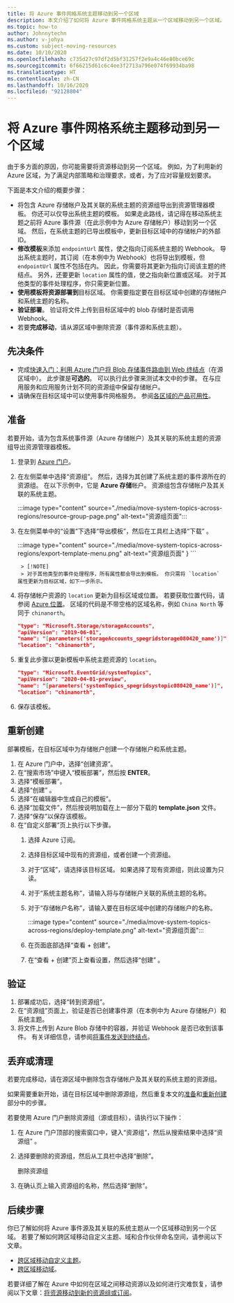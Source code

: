 ```yaml
---
title: 将 Azure 事件网格系统主题移动到另一个区域
description: 本文介绍了如何将 Azure 事件网格系统主题从一个区域移动到另一个区域。
ms.topic: how-to
author: Johnnytechn
ms.author: v-johya
ms.custom: subject-moving-resources
ms.date: 10/10/2020
ms.openlocfilehash: c735d27c97df2d5bf31257f2e9a4c46e80bce69c
ms.sourcegitcommit: 6f66215d61c6c4ee3f2713a796e074f69934ba98
ms.translationtype: HT
ms.contentlocale: zh-CN
ms.lasthandoff: 10/16/2020
ms.locfileid: "92128804"
---
```

# <a name="move-azure-event-grid-system-topics-to-another-region"></a>将 Azure 事件网格系统主题移动到另一个区域
由于多方面的原因，你可能需要将资源移动到另一个区域。 例如，为了利用新的 Azure 区域，为了满足内部策略和治理要求，或者，为了应对容量规划要求。 

下面是本文介绍的概要步骤： 

- 将包含 Azure 存储帐户及其关联的系统主题的资源组导出到资源管理器模板。 你还可以仅导出系统主题的模板。 如果走此路线，请记得在移动系统主题之前将 Azure 事件源（在此示例中为 Azure 存储帐户）移动到另一个区域。 然后，在系统主题的已导出模板中，更新目标区域中的存储帐户的外部 ID。 
- **修改模板**来添加 `endpointUrl` 属性，使之指向订阅系统主题的 Webhook。 导出系统主题时，其订阅（在本例中为 Webhook）也将导出到模板，但 `endpointUrl` 属性不包括在内。 因此，你需要将其更新为指向订阅该主题的终结点。 另外，还要更新 `location` 属性的值，使之指向新位置或区域。 对于其他类型的事件处理程序，你只需更新位置。 
- **使用模板将资源部署到**目标区域。 你需要指定要在目标区域中创建的存储帐户和系统主题的名称。 
- **验证部署**。 验证将文件上传到目标区域中的 blob 存储时是否调用 Webhook。 
- 若要**完成移动**，请从源区域中删除资源（事件源和系统主题）。 

## <a name="prerequisites"></a>先决条件
- 完成[快速入门：利用 Azure 门户将 Blob 存储事件路由到 Web 终结点](blob-event-quickstart-portal.md)（在源区域中）。 此步骤是**可选的**。 可以执行此步骤来测试本文中的步骤。 在与应用服务和应用服务计划不同的资源组中保留存储帐户。 
- 请确保在目标区域中可以使用事件网格服务。 参阅[各区域的产品可用性](https://azure.microsoft.com/global-infrastructure/services/?products=event-grid&regions=all)。

## <a name="prepare"></a>准备
若要开始，请为包含系统事件源（Azure 存储帐户）及其关联的系统主题的资源组导出资源管理器模板。 

1. 登录到 [Azure 门户](https://portal.azure.cn)。
1. 在左侧菜单中选择“资源组”。 然后，选择为其创建了系统主题的事件源所在的资源组。 在以下示例中，它是 **Azure 存储**帐户。 资源组包含存储帐户及其关联的系统主题。 

    :::image type="content" source="./media/move-system-topics-across-regions/resource-group-page.png" alt-text="资源组页面":::        
3. 在左侧菜单中的“设置”下选择“导出模板”，然后在工具栏上选择“下载”  。 

    :::image type="content" source="./media/move-system-topics-across-regions/export-template-menu.png" alt-text="资源组页面"
        }
        ```

        > [!NOTE]
        > 对于其他类型的事件处理程序，所有属性都会导出到模板。 你只需将 `location` 属性更新为目标区域，如下一步所示。 
7. 将存储帐户资源的 `location` 更新为目标区域或位置。 若要获取位置代码，请参阅 [Azure 位置](https://azure.microsoft.com/global-infrastructure/locations/)。 区域的代码是不带空格的区域名称，例如 `China North` 等同于 `chinanorth`。

    ```json
    "type": "Microsoft.Storage/storageAccounts",
    "apiVersion": "2019-06-01",
    "name": "[parameters('storageAccounts_spegridstorage080420_name')]",
    "location": "chinanorth",
    ```
8. 重复此步骤以更新模板中系统主题资源的 `location`。 

    ```json
    "type": "Microsoft.EventGrid/systemTopics",
    "apiVersion": "2020-04-01-preview",
    "name": "[parameters('systemTopics_spegridsystopic080420_name')]",
    "location": "chinanorth",
    ```
1. 保存该模板。 

## <a name="recreate"></a>重新创建 
部署模板，在目标区域中为存储帐户创建一个存储帐户和系统主题。 

1. 在 Azure 门户中，选择“创建资源”。
2. 在“搜索市场”中键入“模板部署”，然后按 **ENTER**。 
3. 选择“模板部署”。
4. 选择“创建” 。
5. 选择“在编辑器中生成自己的模板”。
6. 选择“加载文件”，然后按说明加载在上一部分下载的 **template.json** 文件。
7. 选择“保存”以保存该模板。 
8. 在“自定义部署”页上执行以下步骤。 
    1. 选择 Azure 订阅。 
    1. 选择目标区域中现有的资源组，或者创建一个资源组。 
    1. 对于“区域”，请选择该目标区域。 如果选择了现有资源组，则此设置为只读。
    1. 对于“系统主题名称”，请输入将与存储帐户关联的系统主题的名称。  
    1. 对于“存储帐户名称”，请输入要在目标区域中创建的存储帐户的名称。 

        :::image type="content" source="./media/move-system-topics-across-regions/deploy-template.png" alt-text="资源组页面":::
    5. 在页面底部选择“查看 + 创建”。 
    1. 在“查看 + 创建”页上查看设置，然后选择“创建” 。 

## <a name="verify"></a>验证
1. 部署成功后，选择“转到资源组”。 
1. 在“资源组”页面上，验证是否已创建事件源（在本例中为 Azure 存储帐户）和系统主题。 
1. 将文件上传到 Azure Blob 存储中的容器，并验证 Webhook 是否已收到该事件。 有关详细信息，请参阅[将事件发送到终结点](blob-event-quickstart-portal.md#send-an-event-to-your-endpoint)。

## <a name="discard-or-clean-up"></a>丢弃或清理
若要完成移动，请在源区域中删除包含存储帐户及其关联的系统主题的资源组。  

如果需要重新开始，请在目标区域中删除源源组，然后重复本文的[准备](#prepare)和[重新创建](#recreate)部分中的步骤。

若要使用 Azure 门户删除资源组（源或目标），请执行以下操作：

1. 在 Azure 门户顶部的搜索窗口中，键入“资源组”，然后从搜索结果中选择“资源组” 。 
2. 选择要删除的资源组，然后从工具栏中选择“删除”。 

    删除资源组
3. 在确认页上输入资源组的名称，然后选择“删除”。  

## <a name="next-steps"></a>后续步骤
你已了解如何将 Azure 事件源及其关联的系统主题从一个区域移动到另一个区域。 若要了解如何跨区域移动自定义主题、域和合作伙伴命名空间，请参阅以下文章。

- [跨区域移动自定义主题](move-custom-topics-across-regions.md)。 
- [跨区域移动域](move-domains-across-regions.md)。 

若要详细了解在 Azure 中如何在区域之间移动资源以及如何进行灾难恢复，请参阅以下文章：[将资源移动到新的资源组或订阅](../azure-resource-manager/management/move-resource-group-and-subscription.md)。

